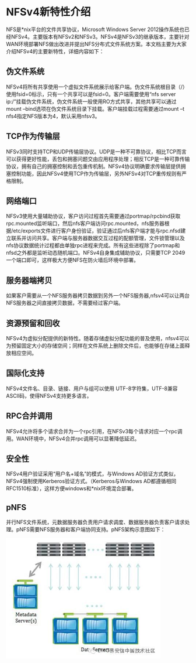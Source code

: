 # NFSv4新特性介绍

NFS是*nix平台的文件共享协议，Microsoft Windows Server 2012操作系统也已经NFSv4。主要版本有NFSv2和NFSv3。NFSv4是NFSv3的继承版本，主要针对WAN环境部署NFS做出改进并提出NFS分布式文件系统方案。本文档主要为大家介绍NFSv4的主要新特性，详细内容如下：

## 伪文件系统

NFSv4将所有共享使用一个虚拟文件系统展示给客户端。伪文件系统根目录（/）使用fsid=0标示，只有一个共享可以是fsid=0。客户端需要使用“nfs server ip:/”挂载伪文件系统，伪文件系统一般使用RO方式共享，其他共享可以通过mount –bind选项在伪文件系统目录下挂载。客户端挂载过程需要通过mount –t nfs4指定NFS版本为4，默认采用nfsv3。

## TCP作为传输层

NFSv3同时支持TCP和UDP传输层协议。UDP是一种不可靠协议，相比TCP而言可以获得更好性能，丢包和拥塞问题交由应用程序处理；相反TCP是一种可靠传输协议，拥有自己的拥塞控制和丢包重传机制。NFSv4协议明确要求传输层提供拥塞控制功能，因此NFSv4使用TCP作为传输层，另外NFSv4对TCP重传规则有严格限制。

## 网络端口

NFSv3使用大量辅助协议，客户访问过程首先需要通过portmap/rpcbind获取rpc.mounted监听端口，然后nfs客户端访问rpc.mounted，nfs服务器根据/etc/exports文件进行客户身份验证，验证通过后nfs客户端才能与rpc.nfsd建立联系并访问共享。客户端与服务器数据交互过程的配额管理，文件锁管理以及nfs协议数据统计过程都由单独rpc进程来完成。所有这些进程除了portmap和nfsd之外都是监听动态随机端口。NFSv4自身集成辅助协议，只需要TCP 2049一个端口即可，这样极大方便NFS在防火墙后环境中部署。

## 服务器端拷贝

如果客户需要从一个NFS服务器拷贝数据到另外一个NFS服务器,nfsv4可以让两台NFS服务器之间直接拷贝数据，不需要经过客户端。

## 资源预留和回收

NFSv4为虚拟分配提供的新特性。随着存储虚拟分配功能的普及使用，nfsv4可以为预留固定大小的存储空间；同样在文件系统上删除文件后，也能够在存储上面释放相应空间。

## 国际化支持

NFSv4文件名、目录、链接、用户与组可以使用 UTF-8字符集，UTF-8兼容ASCII码，使得NFSv4支持更多语言。

## RPC合并调用

NFSv4允许将多个请求合并为一个rpc引用，在NFSv3每个请求对应一个rpc调用。WAN环境中，NFSv4合并rpc调用可以显著降低延迟。

## 安全性

NFSv4用户验证采用“用户名+域名”的模式，与Windows AD验证方式类似，NFSv4强制使用Kerberos验证方式。（Kerberos与Windows AD都遵循相同RFC1510标准），这样方便windows和*nix环境混合部署。

## pNFS

并行NFS文件系统，元数据服务器负责用户请求调度、数据服务器负责客户请求处理。pNFS需要NFS服务器和客户端协同支持。pNFS架构示意图如下：

![img](pics/3.4.1.jpg)